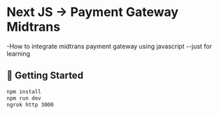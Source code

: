 # Next JS -> Payment Gateway Midtrans

-How to integrate midtrans payment gateway using javascript --just for learning



## 🚀 Getting Started

```bash
npm install
npm run dev
ngrok http 3000
